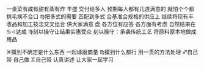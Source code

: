 一桌菜有咸有甜有蒸有炸 丰盛 交付给多人
预期每人都有几道满意的 就怕个个都挑毛病不合口
♍︎把多式的需要 匹配到多式 合基准合规格的供应上
继续将现有丰收品和加工技法交叉组合 供大家满意
盘 各方位有应答 各方面有考虑
自然结果在♋︎♌︎达成 ♍︎刻以操守让结果实惠受众
刻以操守：承袭传统工艺 将原料原本地做成用品

♓︎摸到不确定是什么东西 一起琢磨商量
♍︎摸到什么都行 用一贯的方法处理
♐︎自己带 自己做
♊︎自己带 认真讲述 让大家一起学习
